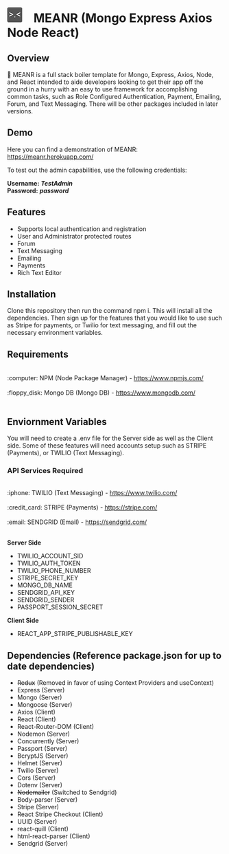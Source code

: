 <h1><img src ="img/MEANR_ICON.png">&nbsp;&nbsp;&nbsp;&nbsp;MEANR (Mongo Express Axios Node React)</h1>

## Overview

 :honey_pot: MEANR is a full stack boiler template for Mongo, Express, Axios, Node, and React intended to aide developers looking to get their app off the ground in a hurry with an easy to use framework for accomplishing common tasks, such as Role Configured Authentication, Payment, Emailing, Forum, and Text Messaging. There will be other packages included in later versions.

## Demo

Here you can find a demonstration of MEANR: <a href = "https://meanr.herokuapp.com/" >https://meanr.herokuapp.com/</a><br />

To test out the admin capabilities, use the following credentials:

<b>Username:</b> <b><i>TestAdmin</i></b> <br />
<b>Password:</b> <b><i>password</i></b>

## Features

* Supports local authentication and registration
* User and Administrator protected routes
* Forum
* Text Messaging
* Emailing
* Payments
* Rich Text Editor

## Installation

Clone this repository then run the command npm i. This will install all the dependencies. Then sign up for the features that you would like to use such as Stripe for payments, or Twilio for text messaging, and fill out the necessary environment variables. 

## Requirements
<br />
:computer: NPM (Node Package Manager) - <a  href ="https://www.npmjs.com/" >https://www.npmjs.com/</a><br /><br />
:floppy_disk: Mongo DB (Mongo DB) - <a href ="https://www.mongodb.com/" >https://www.mongodb.com/</a> <br /><br />

## Enviornment Variables

You will need to create a .env file for the Server side as well as the Client side. Some of these features will need accounts setup such as STRIPE (Payments), or TWILIO (Text Messaging). 

### API Services Required 
<br />
:iphone: TWILIO (Text Messaging) - <a href = "https://www.twilio.com/" >https://www.twilio.com/</a><br /><br />
:credit_card: STRIPE (Payments)  - <a href = "https://stripe.com/" >https://stripe.com/</a><br /><br />
:email: SENDGRID (Email) - <a href = "https://sendgrid.com/" >https://sendgrid.com/</a><br /><br />

<b>Server Side</b>

* TWILIO_ACCOUNT_SID
* TWILIO_AUTH_TOKEN
* TWILIO_PHONE_NUMBER
* STRIPE_SECRET_KEY
* MONGO_DB_NAME
* SENDGRID_API_KEY
* SENDGRID_SENDER
* PASSPORT_SESSION_SECRET

<b>Client Side</b>

* REACT_APP_STRIPE_PUBLISHABLE_KEY

## Dependencies (Reference package.json for up to date dependencies)

* ~~Redux~~ (Removed in favor of using Context Providers and useContext)
* Express (Server)
* Mongo (Server)
* Mongoose (Server)
* Axios (Client)
* React (Client)
* React-Router-DOM (Client)
* Nodemon (Server)
* Concurrently (Server)
* Passport (Server)
* BcryptJS (Server)
* Helmet (Server)
* Twilio (Server)
* Cors (Server)
* Dotenv (Server)
* ~~Nodemailer~~ (Switched to Sendgrid)
* Body-parser (Server)
* Stripe (Server)
* React Stripe Checkout (Client)
* UUID (Server)
* react-quill (Client)
* html-react-parser (Client)
* Sendgrid (Server)
